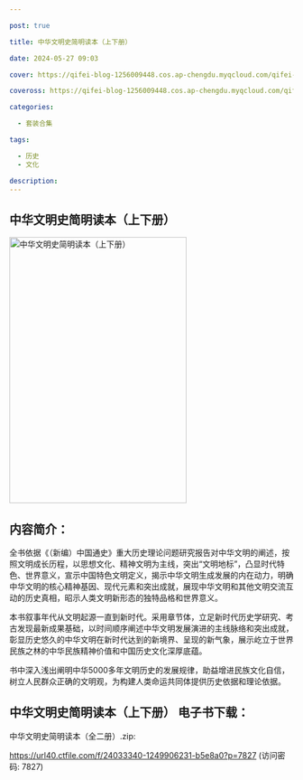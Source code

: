 ```yaml
---

post: true

title: 中华文明史简明读本（上下册）

date: 2024-05-27 09:03

cover: https://qifei-blog-1256009448.cos.ap-chengdu.myqcloud.com/qifei-blog/663ddd930ea9cb14039d35af.jpg

coveross: https://qifei-blog-1256009448.cos.ap-chengdu.myqcloud.com/qifei-blog/663ddd930ea9cb14039d35af.jpg

categories:

  - 套装合集

tags:

  - 历史
  - 文化

description:
---
```


## 中华文明史简明读本（上下册）
<img alt="中华文明史简明读本（上下册） " class="aligncenter loading" data-was-processed="true" decoding="async" fetchpriority="high" height="471" src="https://qifei-blog-1256009448.cos.ap-chengdu.myqcloud.com/qifei-blog/663ddd930ea9cb14039d35af.jpg" style="cursor: zoom-in;" width="314"/>

## 内容简介：

全书依据《（新编）中国通史》重大历史理论问题研究报告对中华文明的阐述，按照文明成长历程，以思想文化、精神文明为主线，突出“文明地标”，凸显时代特色、世界意义，宣示中国特色文明定义，揭示中华文明生成发展的内在动力，明确中华文明的核心精神基因、现代元素和突出成就，展现中华文明和其他文明交流互动的历史真相，昭示人类文明新形态的独特品格和世界意义。

本书叙事年代从文明起源一直到新时代。采用章节体，立足新时代历史学研究、考古发现最新成果基础，以时间顺序阐述中华文明发展演进的主线脉络和突出成就，彰显历史悠久的中华文明在新时代达到的新境界、呈现的新气象，展示屹立于世界民族之林的中华民族精神价值和中国历史文化深厚底蕴。

书中深入浅出阐明中华5000多年文明历史的发展规律，助益增进民族文化自信，树立人民群众正确的文明观，为构建人类命运共同体提供历史依据和理论依据。

## 中华文明史简明读本（上下册） 电子书下载：
中华文明史简明读本（全二册）.zip: 

https://url40.ctfile.com/f/24033340-1249906231-b5e8a0?p=7827 (访问密码: 7827)
